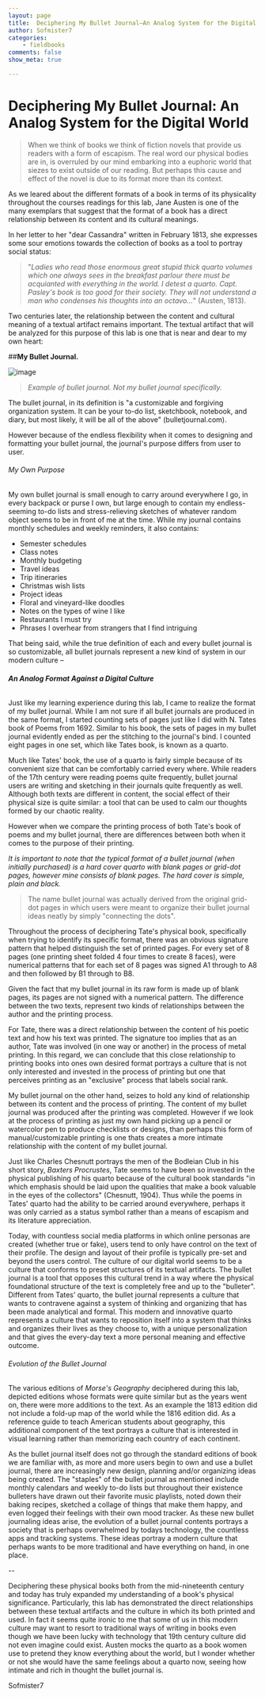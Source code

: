 ```yaml
---
layout: page  
title:  Deciphering My Bullet Journal—An Analog System for the Digital World
author: Sofmister7   
categories:  
    - fieldbooks   
comments: false  
show_meta: true

---
```

  
# Deciphering My Bullet Journal: An Analog System for the Digital World  

> When we think of books we think of fiction novels that provide us readers with a form of escapism. The real word our physical bodies are in, is overruled by our mind embarking into a euphoric world that siezes to exist outside of our reading. But perhaps this cause and effect of the novel is due to its format more than its context. 

As we leared about the different formats of a book in terms of its physicality throughout the courses readings for this lab, Jane Austen is one of the many exemplars that suggest that the format of a book has a direct relationship between its content and its cultural meanings. 

In her letter to her "dear Cassandra" written in February 1813, she expresses some sour emotions towards the collection of books as a tool to portray social status: 
> 
> "*Ladies who read those enormous great stupid thick quarto volumes which one always sees in the breakfast parlour there must be acquianted with everything in the world. I detest a quarto. Capt. Pasley's book is too good for their society. They will not understand a man who condenses his thoughts into an octavo...*" (Austen, 1813). 

Two centuries later, the relationship between the content and cultural meaning of a textual artifact remains important. The textual artifact that will be analyzed for this purpose of this lab is one that is near and dear to my own heart: 

##**My Bullet Journal.**

![image](http://cdn.wonderfuldiy.com/wp-content/uploads/2016/06/weekly-spread.jpg)
> *Example of bullet journal. Not my bullet journal specifically.* 

The bullet journal, in its definition is "a customizable and forgiving organization system. It can be your to-do list, sketchbook, notebook, and diary, but most likely, it will be all of the above" (bulletjournal.com).

However because of the endless flexibility when it comes to designing and formatting your bullet journal, the journal's purpose differs from user to user. 

###### My Own Purpose 

My own bullet journal is small enough to carry around everywhere I go, in every backpack or purse I own, but large enough to contain my endless-seeming to-do lists and stress-relieving sketches of whatever random object seems to be in front of me at the time. While my journal contains monthly schedules and weekly reminders, it also contains: 

- Semester schedules 
- Class notes 
- Monthly budgeting 
- Travel ideas 
- Trip itineraries 
- Christmas wish lists 
- Project ideas 
- Floral and vineyard-like doodles 
- Notes on the types of wine I like 
- Restaurants I must try 
- Phrases I overhear from strangers that I find intriguing 

That being said, while the true definition of each and every bullet journal is so customizable, all bullet journals represent a new kind of system in our modern culture – 

###### **An Analog Format Against a Digital Culture**

Just like my learning experience during this lab, I came to realize the format of my bullet journal. While I am not sure if all bullet journals are produced in the same format, I started counting sets of pages just like I did with N. Tates book of Poems from 1692. Similar to his book, the sets of pages in my bullet journal evidently ended as per the stitching to the journal's bind. I counted eight pages in one set, which like Tates book, is known as a quarto. 

Much like Tates' book, the use of a quarto is fairly simple because of its convenient size that can be comfortably carried every where. While readers of the 17th century were reading poems quite frequently, bullet journal users are writing and sketching in their journals quite frequently as well. Although both texts are different in content, the social effect of their physical size is quite similar: a tool that can be used to calm our thoughts formed by our chaotic reality. 

However when we compare the printing process of both Tate's book of poems and my bullet journal, there are differences between both when it comes to the purpose of their printing. 

*It is important to note that the typical format of a bullet journal (when initially purchased) is a hard cover quarto with blank pages or grid-dot pages, however mine consists of blank pages. The hard cover is simple, plain and black.*

>The name bullet journal was actually derived from the original grid-dot pages in which users were meant to organize their bullet journal ideas neatly by simply "connecting the dots". 

Throughout the process of deciphering Tate's physical book, specifically when trying to identify its specific format, there was an obvious signature pattern that helped distinguish the set of printed pages. For every set of 8 pages (one printing sheet folded 4 four times to create 8 faces), were numerical patterns that for each set of 8 pages was signed A1 through to A8 and then followed by B1 through to B8. 

Given the fact that my bullet journal in its raw form is made up of blank pages, its pages are not signed with a numerical pattern. The difference between the two texts, represent two kinds of relationships between the author and the printing process. 

For Tate, there was a direct relationship between the content of his poetic text and how his text was printed. The signature too implies that as an author, Tate was involved (in one way or another) in the process of metal printing. In this regard, we can conclude that this close relationship to printing books into ones own desired format portrays a culture that is not only interested and invested in the process of printing but one that perceives printing as an "exclusive" process that labels social rank. 

My bullet journal on the other hand, seizes to hold any kind of relationship between its content and the process of printing. The content of my bullet journal was produced after the printing was completed. However if we look at the process of printing as just my own hand picking up a pencil or watercolor pen to produce checklists or designs, than perhaps this form of manual/customizable printing is one thats creates a more intimate relationship with the content of my bullet journal. 

Just like Charles Chesnutt portrays the men of the Bodleian Club in his short story, *Baxters Procrustes*, Tate seems to have been so invested in the physical publishing of his quarto because of the cultural book standards "in which emphasis should be laid upon the qualities that make a book valuable in the eyes of the collectors" (Chesnutt, 1904). Thus while the poems in Tates' quarto had the ability to be carried around everywhere, perhaps it was only carried as a status symbol rather than a means of escapism and its literature appreciation. 

Today, with countless social media platforms in which online personas are created (whether true or fake), users tend to only have control on the text of their profile. The design and layout of their profile is typically pre-set and beyond the users control. The culture of our digital world seems to be a culture that conforms to preset structures of its textual artifacts. The bullet journal is a tool that opposes this cultural trend in a way where the physical foundational structure of the text is completely free and up to the "bulleter". Different from Tates' quarto, the bullet journal represents a culture that wants to contravene against a system of thinking and organizing that has been made analytical and formal. This modern and innovative quarto represents a culture that wants to reposition itself into a system that thinks and organizes their lives as they choose to, with a unique personalization and that gives the every-day text a more personal meaning and effective outcome. 

###### Evolution of the Bullet Journal 

The various editions of *Morse's Geography* deciphered during this lab, depicted editions whose formats were quite similar but as the years went on, there were more additions to the text. As an example the 1813 edition did not include a fold-up map of the world while the 1816 edition did. As a reference guide to teach American students about geography, this additional component of the text portrays a culture that is interested in visual learning rather than memorizing each country of each continent. 

As the bullet journal itself does not go through the standard editions of book we are familiar with, as more and more users begin to own and use a bullet journal, there are increasingly new design, planning and/or organizing ideas being created. The "staples" of the bullet journal as mentioned include monthly calendars and weekly to-do lists but throughout their existence bulleters have drawn out their favorite music playlists, noted down their baking recipes, sketched a collage of things that make them happy, and even logged their feelings with their own mood tracker. As these new bullet journaling ideas arise, the evolution of a bullet journal contents portrays a society that is perhaps overwhelmed by todays technology, the countless apps and tracking systems. These ideas portray a modern culture that perhaps wants to be more traditional and have everything on hand, in one place. 

--

Deciphering these physical books both from the mid-nineteenth century and today has truly expanded my understanding of a book's physical significance. Particularly, this lab has demonstrated the direct relationships between these textual artifacts and the culture in which its both printed and used. In fact it seems quite ironic to me that some of us in this modern culture may want to resort to traditional ways of writing in books even though we have been lucky with technology that 19th century culture did not even imagine could exist. Austen mocks the quarto as a book women use to pretend they know everything about the world, but I wonder whether or not she would have the same feelings about a quarto now, seeing how intimate and rich in thought the bullet journal is.

Sofmister7






